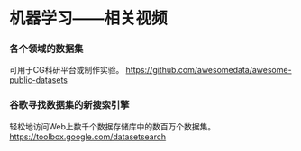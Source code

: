 机器学习——相关视频
===

### 各个领域的数据集
可用于CG科研平台或制作实验。
https://github.com/awesomedata/awesome-public-datasets

### 谷歌寻找数据集的新搜索引擎
轻松地访问Web上数千个数据存储库中的数百万个数据集。
https://toolbox.google.com/datasetsearch